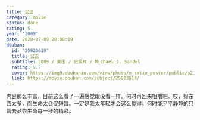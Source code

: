 ```yaml
---
title: 公正
category: movie
status: done
rating: 5
year: "2009"
date: 2020-07-09 20:08:19
douban:
  id: "25823618"
  title: 公正
  subtitle: 2009 / 美国 / 纪录片 / Michael J. Sandel
  rating: 9.7
  cover: https://img9.doubanio.com/view/photo/m_ratio_poster/public/p2177759845.jpg
  link: https://movie.douban.com/subject/25823618/
---
```


内容那么丰富，目前这么看了一遍感觉跟没看一样。何时再回来咀嚼吧。哎，好东西太多，而生命太仓促短暂。一定是我太年轻才会这么觉得，何时能平平静静的只管去品尝生命每一秒的精彩。